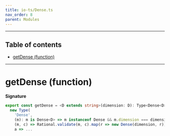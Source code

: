 ```yaml
---
title: io-ts/Dense.ts
nav_order: 8
parent: Modules
---
```


---

<h2 class="text-delta">Table of contents</h2>

- [getDense (function)](#getdense-function)

---

# getDense (function)

**Signature**

```ts
export const getDense = <D extends string>(dimension: D): Type<Dense<D>, [string, string], mixed> =>
  new Type(
    'Dense',
    (m): m is Dense<D> => m instanceof Dense && m.dimension === dimension,
    (m, c) => Rational.validate(m, c).map(r => new Dense(dimension, r)),
    a => ...
```
